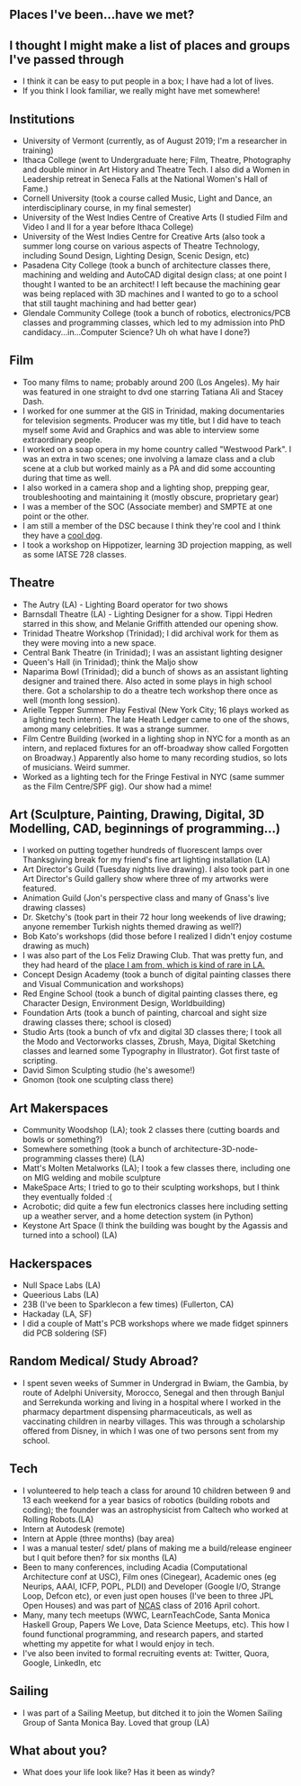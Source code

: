 ## Places I've been...have we met?

## I thought I might make a list of places and groups I've passed through
- I think it can be easy to put people in a box; I have had a lot of lives.
- If you think I look familiar, we really might have met somewhere! 

## Institutions
- University of Vermont (currently, as of August 2019; I'm a researcher in training)
- Ithaca College (went to Undergraduate here; Film, Theatre, Photography and double minor in Art History and Theatre Tech. 
  I also did a Women in Leadership retreat in Seneca Falls at the National Women's Hall of Fame.)
- Cornell University (took a course called Music, Light and Dance, an interdisciplinary course, in my final semester)
- University of the West Indies Centre of Creative Arts (I studied Film and Video I and II for a year before Ithaca College)
- University of the West Indies Centre for Creative Arts (also took a summer long course on various aspects of Theatre
  Technology, including Sound Design, Lighting Design, Scenic Design, etc)
- Pasadena City College (took a bunch of architecture classes there, machining and welding and AutoCAD digital design class; at one point I thought I wanted to be an architect! I left because the machining gear was being replaced with 3D machines and I wanted to go to a school that still taught machining and had better gear)
- Glendale Community College (took a bunch of robotics, electronics/PCB classes and programming classes, which led to my
  admission into PhD candidacy...in...Computer Science? Uh oh what have I done?)
  
## Film
- Too many films to name; probably around 200 (Los Angeles). My hair was featured in one straight to dvd one starring Tatiana
  Ali and Stacey Dash.
- I worked for one summer at the GIS in Trinidad, making documentaries for television segments. Producer was my title, but
  I did have to teach myself some Avid and Graphics and was able to interview some extraordinary people.
- I worked on a soap opera in my home country called "Westwood Park". I was an extra in two scenes; one involving a lamaze class and a club scene at a club but worked mainly as a PA and did some accounting during that time as well.
- I also worked in a camera shop and a lighting shop, prepping gear, troubleshooting and maintaining it (mostly obscure, 
 proprietary gear)
- I was a member of the SOC (Associate member) and SMPTE at one point or the other.
- I am still a member of the DSC because I think they're cool and I think they have a [cool dog](https://kammitama5.github.io/Sunday-December-17th/).
- I took a workshop on Hippotizer, learning 3D projection mapping, as well as some IATSE 728 classes.
  
## Theatre
- The Autry (LA) - Lighting Board operator for two shows
- Barnsdall Theatre (LA) - Lighting Designer for a show. Tippi Hedren starred in this show, and Melanie Griffith attended our opening show.
- Trinidad Theatre Workshop (Trinidad); I did archival work for them as they were moving into a new space.
- Central Bank Theatre (in Trinidad); I was an assistant lighting designer
- Queen's Hall (in Trinidad); think the Maljo show
- Naparima Bowl (Trinidad); did a bunch of shows as an assistant lighting designer and trained there. Also acted in some plays
  in high school there. Got a scholarship to do a theatre tech workshop there once as well (month long session).
- Arielle Tepper Summer Play Festival (New York City; 16 plays worked as a lighting tech intern). The late Heath Ledger came to one of the shows, among many celebrities. It was a strange summer.
- Film Centre Building (worked in a lighting shop in NYC for a month as an intern, and replaced fixtures for an off-broadway
  show called Forgotten on Broadway.) Apparently also home to many recording studios, so lots of musicians. Weird summer.
- Worked as a lighting tech for the Fringe Festival in NYC (same summer as the Film Centre/SPF gig). Our show had a mime!

## Art (Sculpture, Painting, Drawing, Digital, 3D Modelling, CAD, beginnings of programming...)
- I worked on putting together hundreds of fluorescent lamps over Thanksgiving break for my friend's fine art lighting installation (LA)
- Art Director's Guild (Tuesday nights live drawing). I also took part in one Art Director's Guild gallery show where three of my artworks were featured.
- Animation Guild (Jon's perspective class and many of Gnass's live drawing classes)
- Dr. Sketchy's (took part in their 72 hour long weekends of live drawing; anyone remember Turkish nights themed drawing as well?)
- Bob Kato's workshops (did those before I realized I didn't enjoy costume drawing as much)
- I was also part of the Los Feliz Drawing Club. That was pretty fun, and they had heard of the [place I am from, which is kind of rare in LA.](https://en.wikipedia.org/wiki/Trinidad_and_Tobago)
- Concept Design Academy (took a bunch of digital painting classes there and Visual Communication and workshops)
- Red Engine School (took a bunch of digital painting classes there, eg Character Design, Environment Design, Worldbuilding)
- Foundation Arts (took a bunch of painting, charcoal and sight size drawing classes there; school is closed)
- Studio Arts (took a bunch of vfx and digital 3D classes there; I took all the Modo and Vectorworks classes, Zbrush, Maya, Digital Sketching classes and learned some Typography in Illustrator). Got first taste of scripting.
- David Simon Sculpting studio (he's awesome!)
- Gnomon (took one sculpting class there)

## Art Makerspaces
- Community Woodshop (LA);  took 2 classes there (cutting boards and bowls or something?)
- Somewhere something (took a bunch of architecture-3D-node-programming classes there) (LA)
- Matt's Molten Metalworks (LA); I took a few classes there, including one on MIG welding and mobile sculpture
- MakeSpace Arts;  I tried to go to their sculpting workshops, but I think they eventually folded :(
- Acrobotic; did quite a few fun electronics classes here including setting up a weather server, and a home detection system (in Python)
- Keystone Art Space (I think the building was bought by the Agassis and turned into a school) (LA)

## Hackerspaces
- Null Space Labs (LA)
- Queerious Labs (LA)
- 23B (I've been to Sparklecon a few times) (Fullerton, CA)
- Hackaday (LA, SF)
- I did a couple of Matt's PCB workshops where we made fidget spinners did PCB soldering (SF)

## Random Medical/ Study Abroad?
- I spent seven weeks of Summer in Undergrad in Bwiam, the Gambia, by route of Adelphi University, Morocco, Senegal and then
  through Banjul and Serrekunda working and living in a hospital where I worked in the pharmacy department dispensing pharmaceuticals, as well as vaccinating children in nearby villages. This was through a scholarship offered from Disney,
  in which I was one of two persons sent from my school.

## Tech
- I volunteered to help teach a class for around 10 children between 9 and 13 each weekend for a year basics of robotics (building robots and coding); the founder was an astrophysicist from Caltech who worked at Rolling Robots.(LA)
- Intern at Autodesk (remote)
- Intern at Apple (three months) (bay area)
- I was a manual tester/ sdet/ plans of making me a build/release engineer but I quit before then? for six months (LA)
- Been to many conferences, including Acadia (Computational Architecture conf at USC), Film ones (Cinegear), Academic ones (eg Neurips, AAAI, ICFP, POPL, PLDI) and Developer (Google I/O, Strange Loop, Defcon etc), or even just open houses (I've been to three JPL Open Houses) and was part of [NCAS](https://www.jpl.nasa.gov/edu/news/2016/4/12/live-blog-ncas-spring-2016/7/) class of 2016 April cohort.
- Many, many tech meetups (WWC, LearnTeachCode, Santa Monica Haskell Group, Papers We Love, Data Science Meetups, etc). This how I found functional programming, and research papers, and started whetting my appetite for what I would enjoy in tech.
- I've also been invited to formal recruiting events at: Twitter, Quora, Google, LinkedIn, etc

## Sailing
- I was part of a Sailing Meetup, but ditched it to join the Women Sailing Group of Santa Monica Bay. Loved that group (LA)

## What about you?
- What does your life look like? Has it been as windy?

